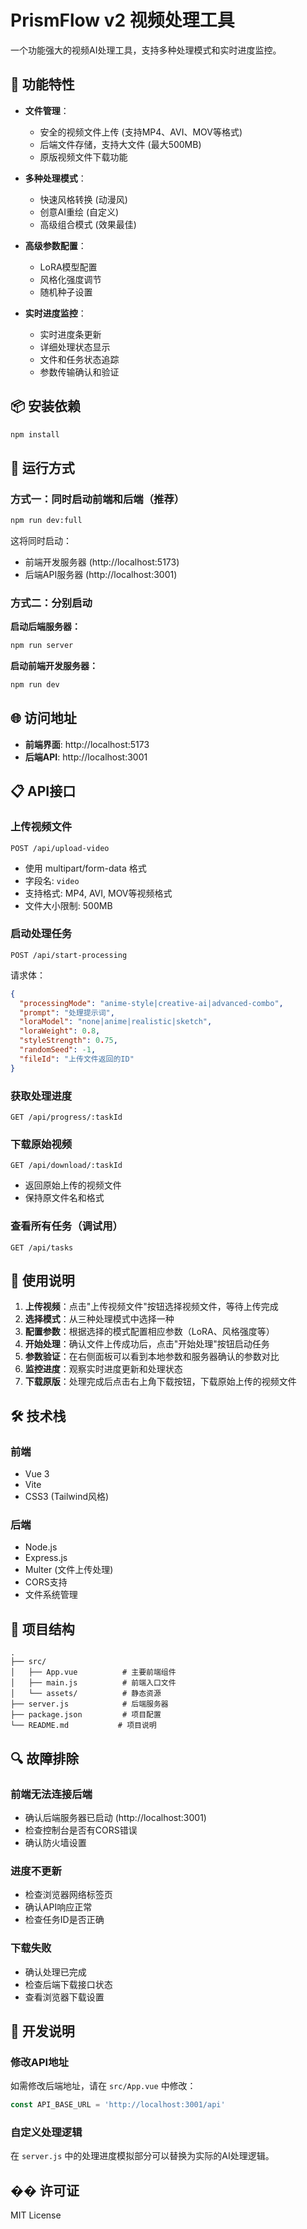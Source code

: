 # PrismFlow v2 视频处理工具

一个功能强大的视频AI处理工具，支持多种处理模式和实时进度监控。

## 🚀 功能特性

- **文件管理**：
  - 安全的视频文件上传 (支持MP4、AVI、MOV等格式)
  - 后端文件存储，支持大文件 (最大500MB)
  - 原版视频文件下载功能

- **多种处理模式**：
  - 快速风格转换 (动漫风)
  - 创意AI重绘 (自定义)
  - 高级组合模式 (效果最佳)

- **高级参数配置**：
  - LoRA模型配置
  - 风格化强度调节
  - 随机种子设置

- **实时进度监控**：
  - 实时进度条更新
  - 详细处理状态显示
  - 文件和任务状态追踪
  - 参数传输确认和验证

## 📦 安装依赖

```bash
npm install
```

## 🔧 运行方式

### 方式一：同时启动前端和后端（推荐）

```bash
npm run dev:full
```

这将同时启动：
- 前端开发服务器 (http://localhost:5173)
- 后端API服务器 (http://localhost:3001)

### 方式二：分别启动

**启动后端服务器：**
```bash
npm run server
```

**启动前端开发服务器：**
```bash
npm run dev
```

## 🌐 访问地址

- **前端界面**: http://localhost:5173
- **后端API**: http://localhost:3001

## 📋 API接口

### 上传视频文件
```
POST /api/upload-video
```
- 使用 multipart/form-data 格式
- 字段名: `video`
- 支持格式: MP4, AVI, MOV等视频格式
- 文件大小限制: 500MB

### 启动处理任务
```
POST /api/start-processing
```

请求体：
```json
{
  "processingMode": "anime-style|creative-ai|advanced-combo",
  "prompt": "处理提示词",
  "loraModel": "none|anime|realistic|sketch",
  "loraWeight": 0.8,
  "styleStrength": 0.75,
  "randomSeed": -1,
  "fileId": "上传文件返回的ID"
}
```

### 获取处理进度
```
GET /api/progress/:taskId
```

### 下载原始视频
```
GET /api/download/:taskId
```
- 返回原始上传的视频文件
- 保持原文件名和格式

### 查看所有任务（调试用）
```
GET /api/tasks
```

## 🎯 使用说明

1. **上传视频**：点击"上传视频文件"按钮选择视频文件，等待上传完成
2. **选择模式**：从三种处理模式中选择一种
3. **配置参数**：根据选择的模式配置相应参数（LoRA、风格强度等）
4. **开始处理**：确认文件上传成功后，点击"开始处理"按钮启动任务
5. **参数验证**：在右侧面板可以看到本地参数和服务器确认的参数对比
6. **监控进度**：观察实时进度更新和处理状态
7. **下载原版**：处理完成后点击右上角下载按钮，下载原始上传的视频文件

## 🛠️ 技术栈

### 前端
- Vue 3
- Vite
- CSS3 (Tailwind风格)

### 后端
- Node.js
- Express.js
- Multer (文件上传处理)
- CORS支持
- 文件系统管理

## 📁 项目结构

```
.
├── src/
│   ├── App.vue          # 主要前端组件
│   ├── main.js          # 前端入口文件
│   └── assets/          # 静态资源
├── server.js            # 后端服务器
├── package.json         # 项目配置
└── README.md           # 项目说明
```

## 🔍 故障排除

### 前端无法连接后端
- 确认后端服务器已启动 (http://localhost:3001)
- 检查控制台是否有CORS错误
- 确认防火墙设置

### 进度不更新
- 检查浏览器网络标签页
- 确认API响应正常
- 检查任务ID是否正确

### 下载失败
- 确认处理已完成
- 检查后端下载接口状态
- 查看浏览器下载设置

## 📝 开发说明

### 修改API地址
如需修改后端地址，请在 `src/App.vue` 中修改：
```javascript
const API_BASE_URL = 'http://localhost:3001/api'
```

### 自定义处理逻辑
在 `server.js` 中的处理进度模拟部分可以替换为实际的AI处理逻辑。

## �� 许可证

MIT License
